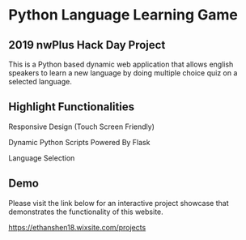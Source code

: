 # Python Language Learning Game
## 2019 nwPlus Hack Day Project

This is a Python based dynamic web application that allows english speakers to learn a new language by doing multiple choice quiz on a selected language. 

## Highlight Functionalities

Responsive Design (Touch Screen Friendly)

Dynamic Python Scripts Powered By Flask

Language Selection

## Demo

Please visit the link below for an interactive project showcase that demonstrates the functionality of this website. 

https://ethanshen18.wixsite.com/projects

